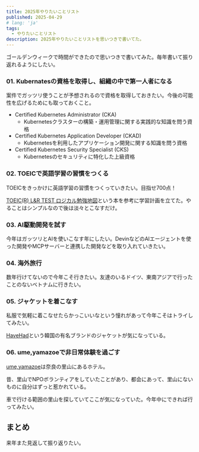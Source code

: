 ```yaml
---
title: 2025年やりたいことリスト
published: 2025-04-29
# lang: 'ja'
tags: 
  - やりたいことリスト
description: 2025年やりたいことリストを思いつきで書いてた。
---
```


ゴールデンウィークで時間ができたので思いつきで書いてみた。毎年書いて振り返れるようにしたい。

### 01. Kubernatesの資格を取得し、組織の中で第一人者になる

案件でガッツリ使うことが予想されるので資格を取得しておきたい。今後の可能性を広げるためにも取っておくこと。

- Certified Kubernetes Administrator (CKA)
  - Kubernetesクラスターの構築・運用管理に関する実践的な知識を問う資格
- Certified Kubernetes Application Developer (CKAD)
  - Kubernetesを利用したアプリケーション開発に関する知識を問う資格
- Certified Kubernetes Security Specialist (CKS)
  - Kubernetesのセキュリティに特化した上級資格

### 02. TOEICで英語学習の習慣をつくる

TOEICをきっかけに英語学習の習慣をつくっていきたい。目指せ700点！

[TOEIC(R) L&R TEST ロジカル勉強地図](https://amzn.asia/d/4glkue6)という本を参考に学習計画を立てた。やることはシンプルなので後は淡々とこなすだけ。

### 03. AI駆動開発を試す

今年はガッツリとAIを使いこなす年にしたい。DevinなどのAIエージェントを使った開発やMCPサーバーと連携した開発などを取り入れていきたい。

### 04. 海外旅行

数年行けてないので今年こそ行きたい。友達のいるドイツ、東南アジアで行ったことのないベトナムに行きたい。

### 05. ジャケットを着こなす

私服で気軽に着こなせたらかっこいいなという憧れがあって今年こそはトライしてみたい。

[HaveHad](https://havehad-tokyo.imweb.me/?redirect=no)という韓国の有名ブランドのジャケットが気になっている。

### 06. ume,yamazoeで非日常体験を過ごす

[ume,yamazoe](https://www.ume-yamazoe.com/)は奈良の里山にあるホテル。

昔、里山でNPOボランティアをしていたことがあり、都会にあって、里山にないものに自分はずっと惹かれている。

車で行ける範囲の里山を探していてここが気になっていた。今年中にできれば行ってみたい。

## まとめ

来年また見返して振り返りたい。